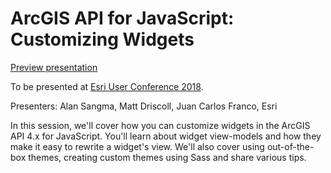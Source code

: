 # ArcGIS API for JavaScript: Customizing Widgets

[Preview presentation](https://jcfranco.github.io/uc-2018-customizing-widgets/slides/#/)

To be presented at [Esri User Conference 2018](http://www.esri.com/events/devsummit).

Presenters: Alan Sangma, Matt Driscoll, Juan Carlos Franco, Esri

In this session, we'll cover how you can customize widgets in the ArcGIS API 4.x for JavaScript. You'll learn about widget view-models and how they make it easy to rewrite a widget's view. We'll also cover using out-of-the-box themes, creating custom themes using Sass and share various tips.
